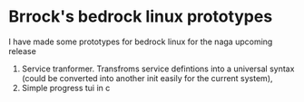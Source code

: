 # Brrock's bedrock linux prototypes
I have made some prototypes for bedrock linux for the naga upcoming release
1. Service tranformer. Transfroms service defintions into a universal syntax (could be converted into another init easily for the current system),
2. Simple progress tui in c 

